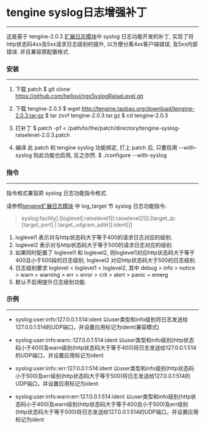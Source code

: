 # tengine syslog日志增强补丁

-------

这是基于 tengine-2.0.3 [扩展日志模块](http://tengine.taobao.org/document_cn/http_log_cn.html)中 syslog 日志功能开发的补丁, 实现了将http状态码4xx及5xx请求日志级别的提升, 以方便分离4xx客户端错误, 及5xx内部错误. 并且兼容原配置格式.

### 安装

--------

1. 下载 patch
$ git clone https://github.com/helloyi/ngxSyslogRaiseLevel.git

2. 下载 tengine-2.0.3
$ wget http://tengine.taobao.org/download/tengine-2.0.3.tar.gz
$ tar zxvf tengine-2.0.3.tar.gz
$ cd tengine-2.0.3

3. 打补丁
$ patch -p1 < /path/to/the/patch/directory/tengine-syslog-raiselevel-2.0.3.patch

4. 编译
此 patch 和 tengine syslog 功能绑定, 打上 patch 后, 只要启用 --with-syslog 则此功能也启用, 反之亦然.
$ ./configure --with-syslog

### 指令

--------

指令格式兼容原 syslog 日志功能指令格式.

请参照[tengine扩展日志模块](http://tengine.taobao.org/document_cn/http_log_cn.html)
中 log_target 节 syslog 日志功能指令:
> syslog:facility[:[loglevel[:raiselevel1][:raiselevel2]][:[target_ip:[target_port] | target_udgram_addr][:ident]]]
>
  1. loglevel1 表示对与http状态码大于等于400的请求日志对应的级别.
  2. loglevel2 表示对与http状态码大于等于500的请求日志对应的级别.
  3. 如果同时配置了 loglevel1 和 loglevel2, 则loglevel1对应http状态码大于等于400且小于500段的日志级别,
     loglevel2 对应http状态码大于500的日志级别.
  4. 日志级别要求 loglevel < loglevel1 < loglevel2, 其中 debug > info > notice > warn = warning > err = error > crit > alert > panic = emerg
  5. 默认不启用提升日志级别功能.

### 示例

--------

* syslog:user:info:127.0.0.1:514:ident
  以user类型和info级别将日志发送给127.0.0.1:514的UDP端口，并设置应用标记为ident(兼容模式)

* syslog:user:info:warn::127.0.0.1:514:ident
  以user类型和info级别(http状态码小于400)及warn级别(http状态码大于等于400)将日志发送给127.0.0.1:514的UDP端口，并设置应用标记为ident

* syslog:user:info::err:127.0.0.1:514:ident
  以user类型和info级别(http状态码小于500)及err级别(http状态码大于等于500)将日志发送给127.0.0.1:514的UDP端口，并设置应用标记为ident

* syslog:user:info:warn:err:127.0.0.1:514:ident
  以user类型和info级别(http状态码小于400)及warn级别(http状态码大于等于400且小于500)及err级别(http状态码大于等于500)将日志发送给127.0.0.1:514的UDP端口，并设置应用标记为ident

